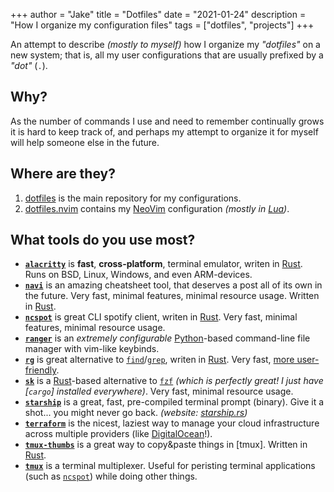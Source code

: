+++
author = "Jake"
title = "Dotfiles"
date = "2021-01-24"
description = "How I organize my configuration files"
tags = ["dotfiles", "projects"]
+++

An attempt to describe _(mostly to myself)_ how I organize my _"dotfiles"_ on
a new system; that is, all my user configurations that are usually prefixed
by a _"dot"_ (`.`). <!--more-->

## Why?

As the number of commands I use and need to remember continually grows it
is hard to keep track of, and perhaps my attempt to organize it for myself
will help someone else in the future.

## Where are they?
1. [dotfiles][] is the main repository for my configurations. 
2. [dotfiles.nvim][] contains my [NeoVim][] configuration _(mostly in [Lua][])_.

## What tools do you use most?
- **[`alacritty`]** is **fast**, **cross-platform**, terminal emulator, writen in [Rust]. Runs on BSD, Linux, Windows, and even ARM-devices.
- **[`navi`]** is an amazing cheatsheet tool, that deserves a post all of its own in the future. Very fast, minimal features, minimal resource usage. Written in [Rust].
- **[`ncspot`]** is great CLI spotify client, writen in [Rust]. Very fast, minimal features, minimal resource usage. 
- **[`ranger`]** is an _extremely configurable_ [Python]-based command-line file manager with vim-like keybinds.
- **[`rg`]** is great alternative to [`find`]/[`grep`], writen in [Rust]. Very fast, [more user-friendly][ripgrep's User Guide]. 
- **[`sk`]** is a [Rust]-based alternative to [`fzf`] _(which is perfectly great! I just have [`cargo`] installed everywhere)_. Very fast, minimal resource usage. 
- **[`starship`]** is a great, fast, pre-compiled terminal prompt (binary). Give it a shot... you might never go back. _(website: [starship.rs])_
- **[`terraform`]** is the nicest, laziest way to manage your cloud infrastructure across multiple providers (like [DigitalOcean]!).
- **[`tmux-thumbs`]** is a great way to copy&paste things in [tmux]. Written in [Rust].
- **[`tmux`]** is a terminal multiplexer. Useful for peristing terminal applications (such as [`ncspot`]) while doing other things. 

[DigitalOcean]: https://m.do.co/c/7201eed99612
[Lua]: https://www.lua.org
[NeoVim]: https://neovim.io
[Python]: https://python.org
[Rust]: https://rust-lang.org
[`alacritty`]: https://github.com/alacritty/alacritty
[`starship`]: https://github.com/starship/starship
[starship.rs]: https://starship.rs
[`find`]: https://man7.org/linux/man-pages/man1/find.1.html
[`fzf`]: https://github.com/junegunn/fzf
[`grep`]: https://man7.org/linux/man-pages/man1/grep.1.html
[`navi`]: https://github.com/denisidoro/navi
[`ncspot`]: https://github.com/hrkfdn/ncspot
[`ranger`]: https://github.com/ranger/ranger
[`rg`]: https://github.com/BurntSushi/ripgrep
[`sk`]: https://github.com/lotabout/skim
[`terraform`]: https://terraform.io
[`tmux-thumbs`]: https://github.com/fcsonline/tmux-thumbs
[`tmux`]: https://github.com/tmux/tmux
[dotfiles.nvim]: https://github.com/JakeLogemann/dotfiles.nvim
[dotfiles]: https://github.com/JakeLogemann/dotfiles
[ripgrep's User Guide]: https://github.com/BurntSushi/ripgrep/blob/master/GUIDE.md